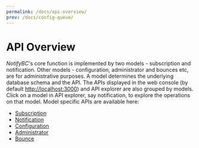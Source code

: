 ```yaml
---
permalink: /docs/api-overview/
prev: /docs/config-queue/
---
```


# API Overview

_NotifyBC_'s core function is implemented by two models - subscription and notification. Other models - configuration, administrator and bounces etc, are for administrative purposes. A model determines the underlying database schema and the API.
The APIs displayed in the web console (by default <a href="http://localhost:3000" target="_blank">http://localhost:3000</a>) and API explorer are also grouped by models. Click on a model in API explorer, say notification, to explore the operations on that model. Model specific APIs are available here:

- [Subscription](../api-subscription)
- [Notification](../api-notification)
- [Configuration](../api-config)
- [Administrator](../api-administrator)
- [Bounce](../api-bounce)
